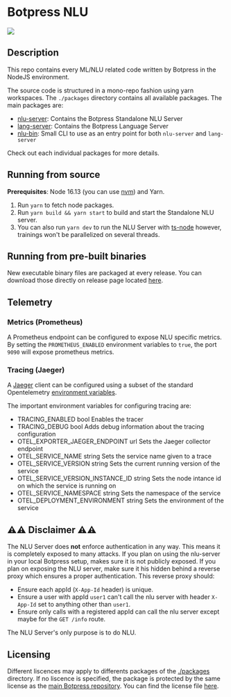 # Botpress NLU

<img src="./readme.gif"/>

## Description

This repo contains every ML/NLU related code written by Botpress in the NodeJS environment.

The source code is structured in a mono-repo fashion using yarn workspaces. The `./packages` directory contains all available packages. The main packages are:

- [nlu-server](./packages/nlu-server/readme.md): Contains the Botpress Standalone NLU Server
- [lang-server](./packages/lang-server/readme.md): Contains the Botpress Language Server
- [nlu-bin](./packages/nlu-bin/readme.md): Small CLI to use as an entry point for both `nlu-server` and `lang-server`

Check out each individual packages for more details.

## Running from source

**Prerequisites**: Node 16.13 (you can use [nvm](https://github.com/creationix/nvm)) and Yarn.

1. Run `yarn` to fetch node packages.
1. Run `yarn build && yarn start` to build and start the Standalone NLU server.
1. You can also run `yarn dev` to run the NLU Server with [ts-node](https://github.com/TypeStrong/ts-node) however, trainings won't be parallelized on several threads.

## Running from pre-built binaries

New executable binary files are packaged at every release. You can download those directly on release page located [here](https://github.com/botpress/nlu/releases).

## Telemetry

### Metrics (Prometheus)

A Prometheus endpoint can be configured to expose NLU specific metrics. By setting the `PROMETHEUS_ENABLED` environment variables to `true`, the port `9090` will expose prometheus metrics.

### Tracing (Jaeger)

A [Jaeger](https://www.jaegertracing.io/) client can be configured using a subset of the standard Opentelemetry [environment variables](https://opentelemetry.io/docs/reference/specification/sdk-environment-variables).

The important environment variables for configuring tracing are:

- TRACING_ENABLED bool Enables the tracer
- TRACING_DEBUG bool Adds debug information about the tracing configuration
- OTEL_EXPORTER_JAEGER_ENDPOINT url Sets the Jaeger collector endpoint
- OTEL_SERVICE_NAME string Sets the service name given to a trace
- OTEL_SERVICE_VERSION string Sets the current running version of the service
- OTEL_SERVICE_VERSION_INSTANCE_ID string Sets the node intance id on which the service is running on
- OTEL_SERVICE_NAMESPACE string Sets the namespace of the service
- OTEL_DEPLOYMENT_ENVIRONMENT string Sets the environment of the service

## ⚠️⚠️ Disclaimer ⚠️⚠️

The NLU Server does **not** enforce authentication in any way. This means it is completely exposed to many attacks. If you plan on using the nlu-server in your local Botpress setup, makes sure it is not publicly exposed. If you plan on exposing the NLU server, make sure it his hidden behind a reverse proxy which ensures a proper authentication. This reverse proxy should:

- Ensure each appId (`X-App-Id` header) is unique.
- Ensure a user with appId `user1` can't call the nlu server with header `X-App-Id` set to anything other than `user1`.
- Ensure only calls with a registered appId can call the nlu server except maybe for the `GET /info` route.

The NLU Server's only purpose is to do NLU.

## Licensing

Different liscences may apply to differents packages of the [./packages](https://github.com/botpress/nlu/tree/master/packages) directory. If no liscence is specified, the package is protected by the same license as the [main Botpress repository](https://github.com/botpress/botpress). You can find the license file [here](https://github.com/botpress/botpress/blob/master/LICENSE).
